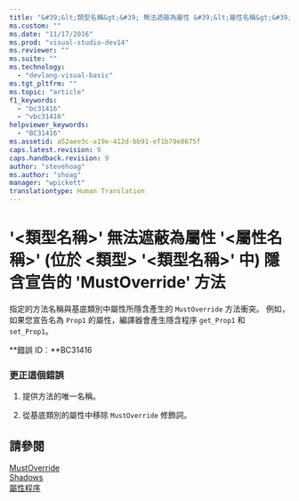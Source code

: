 ```yaml
---
title: "&#39;&lt;類型名稱&gt;&#39; 無法遮蔽為屬性 &#39;&lt;屬性名稱&gt;&#39; (位於 &lt;類型&gt; &#39;&lt;類型名稱&gt;&#39; 中) 隱含宣告的 &#39;MustOverride&#39; 方法 | Microsoft Docs"
ms.custom: ""
ms.date: "11/17/2016"
ms.prod: "visual-studio-dev14"
ms.reviewer: ""
ms.suite: ""
ms.technology: 
  - "devlang-visual-basic"
ms.tgt_pltfrm: ""
ms.topic: "article"
f1_keywords: 
  - "bc31416"
  - "vbc31416"
helpviewer_keywords: 
  - "BC31416"
ms.assetid: a52aee3c-a19e-412d-bb91-ef1b79e8675f
caps.latest.revision: 9
caps.handback.revision: 9
author: "stevehoag"
ms.author: "shoag"
manager: "wpickett"
translationtype: Human Translation
---
```

# &#39;&lt;類型名稱&gt;&#39; 無法遮蔽為屬性 &#39;&lt;屬性名稱&gt;&#39; (位於 &lt;類型&gt; &#39;&lt;類型名稱&gt;&#39; 中) 隱含宣告的 &#39;MustOverride&#39; 方法
指定的方法名稱與基底類別中屬性所隱含產生的 `MustOverride` 方法衝突。 例如，如果您宣告名為 `Prop1` 的屬性，編譯器會產生隱含程序 `get_Prop1` 和 `set_Prop1`。  
  
 **錯誤 ID︰**BC31416  
  
### 更正這個錯誤  
  
1.  提供方法的唯一名稱。  
  
2.  從基底類別的屬性中移除 `MustOverride` 修飾詞。  
  
## 請參閱  
 [MustOverride](../../visual-basic/language-reference/modifiers/mustoverride.md)   
 [Shadows](../../visual-basic/language-reference/modifiers/shadows.md)   
 [屬性程序](../../visual-basic/programming-guide/language-features/procedures/property-procedures.md)